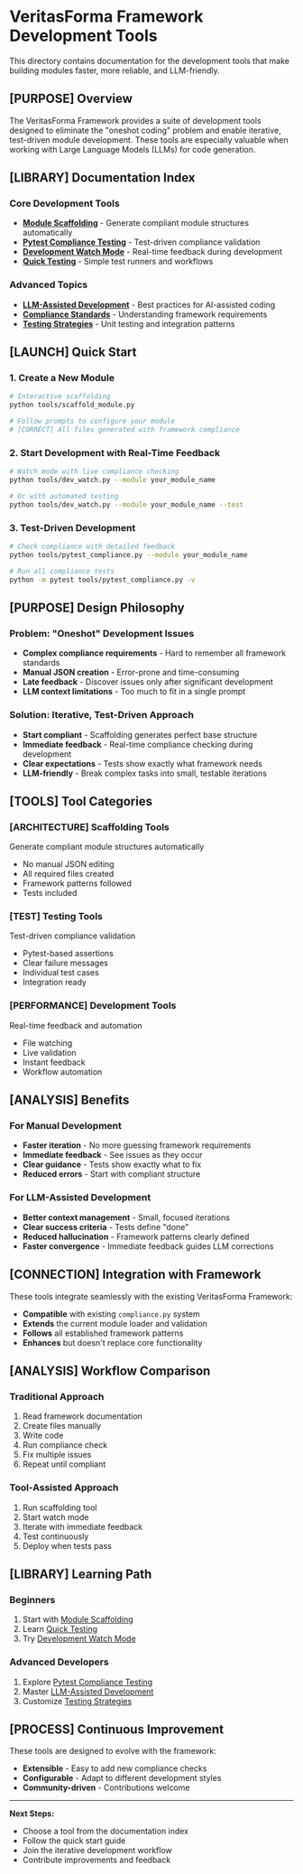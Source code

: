 # VeritasForma Framework Development Tools

This directory contains documentation for the development tools that make building modules faster, more reliable, and LLM-friendly.

## [PURPOSE] Overview

The VeritasForma Framework provides a suite of development tools designed to eliminate the "oneshot coding" problem and enable iterative, test-driven module development. These tools are especially valuable when working with Large Language Models (LLMs) for code generation.

## [LIBRARY] Documentation Index

### Core Development Tools
- **[Module Scaffolding](./module-scaffolding.md)** - Generate compliant module structures automatically
- **[Pytest Compliance Testing](./pytest-compliance.md)** - Test-driven compliance validation
- **[Development Watch Mode](./dev-watch.md)** - Real-time feedback during development
- **[Quick Testing](./quick-testing.md)** - Simple test runners and workflows

### Advanced Topics
- **[LLM-Assisted Development](./llm-development-workflow.md)** - Best practices for AI-assisted coding
- **[Compliance Standards](./compliance-standards.md)** - Understanding framework requirements
- **[Testing Strategies](./testing-strategies.md)** - Unit testing and integration patterns

## [LAUNCH] Quick Start

### 1. Create a New Module
```bash
# Interactive scaffolding
python tools/scaffold_module.py

# Follow prompts to configure your module
# [CORRECT] All files generated with framework compliance
```

### 2. Start Development with Real-Time Feedback
```bash
# Watch mode with live compliance checking
python tools/dev_watch.py --module your_module_name

# Or with automated testing
python tools/dev_watch.py --module your_module_name --test
```

### 3. Test-Driven Development
```bash
# Check compliance with detailed feedback
python tools/pytest_compliance.py --module your_module_name

# Run all compliance tests
python -m pytest tools/pytest_compliance.py -v
```

## [PURPOSE] Design Philosophy

### Problem: "Oneshot" Development Issues
- **Complex compliance requirements** - Hard to remember all framework standards
- **Manual JSON creation** - Error-prone and time-consuming
- **Late feedback** - Discover issues only after significant development
- **LLM context limitations** - Too much to fit in a single prompt

### Solution: Iterative, Test-Driven Approach
- **Start compliant** - Scaffolding generates perfect base structure
- **Immediate feedback** - Real-time compliance checking during development
- **Clear expectations** - Tests show exactly what framework needs
- **LLM-friendly** - Break complex tasks into small, testable iterations

## [TOOLS] Tool Categories

### [ARCHITECTURE] **Scaffolding Tools**
Generate compliant module structures automatically
- No manual JSON editing
- All required files created
- Framework patterns followed
- Tests included

### [TEST] **Testing Tools** 
Test-driven compliance validation
- Pytest-based assertions
- Clear failure messages
- Individual test cases
- Integration ready

### [PERFORMANCE] **Development Tools**
Real-time feedback and automation
- File watching
- Live validation
- Instant feedback
- Workflow automation

## [ANALYSIS] Benefits

### For Manual Development
- **Faster iteration** - No more guessing framework requirements
- **Immediate feedback** - See issues as they occur
- **Clear guidance** - Tests show exactly what to fix
- **Reduced errors** - Start with compliant structure

### For LLM-Assisted Development
- **Better context management** - Small, focused iterations
- **Clear success criteria** - Tests define "done"
- **Reduced hallucination** - Framework patterns clearly defined
- **Faster convergence** - Immediate feedback guides LLM corrections

## [CONNECTION] Integration with Framework

These tools integrate seamlessly with the existing VeritasForma Framework:

- **Compatible** with existing `compliance.py` system
- **Extends** the current module loader and validation
- **Follows** all established framework patterns
- **Enhances** but doesn't replace core functionality

## [ANALYSIS] Workflow Comparison

### Traditional Approach
1. Read framework documentation
2. Create files manually
3. Write code
4. Run compliance check
5. Fix multiple issues
6. Repeat until compliant

### Tool-Assisted Approach
1. Run scaffolding tool
2. Start watch mode
3. Iterate with immediate feedback
4. Test continuously
5. Deploy when tests pass

## [LIBRARY] Learning Path

### Beginners
1. Start with [Module Scaffolding](./module-scaffolding.md)
2. Learn [Quick Testing](./quick-testing.md)
3. Try [Development Watch Mode](./dev-watch.md)

### Advanced Developers
1. Explore [Pytest Compliance Testing](./pytest-compliance.md)
2. Master [LLM-Assisted Development](./llm-development-workflow.md)
3. Customize [Testing Strategies](./testing-strategies.md)

## [PROCESS] Continuous Improvement

These tools are designed to evolve with the framework:
- **Extensible** - Easy to add new compliance checks
- **Configurable** - Adapt to different development styles
- **Community-driven** - Contributions welcome

---

**Next Steps:**
- Choose a tool from the documentation index
- Follow the quick start guide
- Join the iterative development workflow
- Contribute improvements and feedback